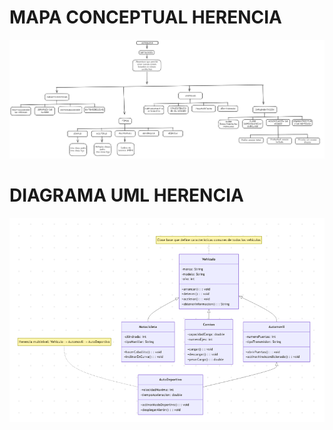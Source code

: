 # MAPA CONCEPTUAL HERENCIA
![alt text](herenci.png)
# DIAGRAMA UML HERENCIA
![alt text](umlherenci.png)